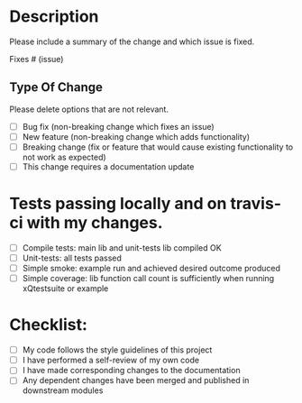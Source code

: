 # Description
<!-- https://embeddedartistry.com/blog/2017/8/4/a-github-pull-request-template-for-your-projects-->
Please include a summary of the change and which issue is fixed.

Fixes # (issue)

## Type Of Change

Please delete options that are not relevant.

- [ ] Bug fix (non-breaking change which fixes an issue)
- [ ] New feature (non-breaking change which adds functionality)
- [ ] Breaking change (fix or feature that would cause existing functionality to not work as expected)
- [ ] This change requires a documentation update

# Tests passing locally and on travis-ci with my changes.

- [ ] Compile tests: main lib and unit-tests lib compiled OK
- [ ] Unit-tests: all tests passed
- [ ] Simple smoke: example run and achieved desired outcome produced
- [ ] Simple coverage: lib function call count is sufficiently when running xQtestsuite or example

# Checklist:

- [ ] My code follows the style guidelines of this project
- [ ] I have performed a self-review of my own code
- [ ] I have made corresponding changes to the documentation
- [ ] Any dependent changes have been merged and published in downstream modules

